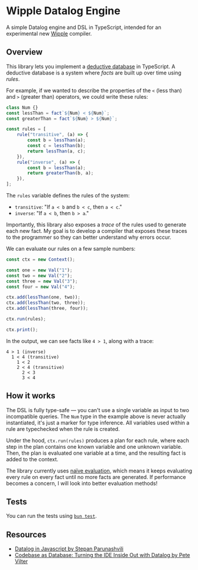 # Wipple Datalog Engine

A simple Datalog engine and DSL in TypeScript, intended for an experimental new [Wipple](https://github.com/wipplelang/wipple) compiler.

## Overview

This library lets you implement a [deductive database](https://en.wikipedia.org/wiki/Deductive_database) in TypeScript. A deductive database is a system where _facts_ are built up over time using _rules_.

For example, if we wanted to describe the properties of the `<` (less than) and `>` (greater than) operators, we could write these rules:

```ts
class Num {}
const lessThan = fact`${Num} < ${Num}`;
const greaterThan = fact`${Num} > ${Num}`;

const rules = [
    rule("transitive", (a) => {
        const b = lessThan(a);
        const c = lessThan(b);
        return lessThan(a, c);
    }),
    rule("inverse", (a) => {
        const b = lessThan(a);
        return greaterThan(b, a);
    }),
];
```

The `rules` variable defines the rules of the system:

-   `transitive`: "If `a < b` and `b < c`, then `a < c`."
-   `inverse`: "If `a < b`, then `b > a`."

Importantly, this library also exposes a _trace_ of the rules used to generate each new fact. My goal is to develop a compiler that exposes these traces to the programmer so they can better understand why errors occur.

We can evaluate our rules on a few sample numbers:

```ts
const ctx = new Context();

const one = new Val("1");
const two = new Val("2");
const three = new Val("3");
const four = new Val("4");

ctx.add(lessThan(one, two));
ctx.add(lessThan(two, three));
ctx.add(lessThan(three, four));

ctx.run(rules);

ctx.print();
```

In the output, we can see facts like `4 > 1`, along with a trace:

```
4 > 1 (inverse)
  1 < 4 (transitive)
    1 < 2
    2 < 4 (transitive)
      2 < 3
      3 < 4
```

## How it works

The DSL is fully type-safe — you can't use a single variable as input to two incompatible queries. The `Num` type in the example above is never actually instantiated, it's just a marker for type inference. All variables used within a rule are typechecked when the rule is created.

Under the hood, `ctx.run(rules)` produces a plan for each rule, where each step in the plan contains one known variable and one unknown variable. Then, the plan is evaluated one variable at a time, and the resulting fact is added to the context.

The library currently uses [naïve evaluation](https://en.wikipedia.org/wiki/Datalog#Na%C3%AFve_evaluation), which means it keeps evaluating every rule on every fact until no more facts are generated. If performance becomes a concern, I will look into better evaluation methods!

## Tests

You can run the tests using [`bun test`](https://bun.sh).

## Resources

-   [Datalog in Javascript by Stepan Parunashvili](https://www.instantdb.com/essays/datalogjs)
-   [Codebase as Database: Turning the IDE Inside Out with Datalog by Pete Vilter](https://petevilter.me/post/datalog-typechecking)
